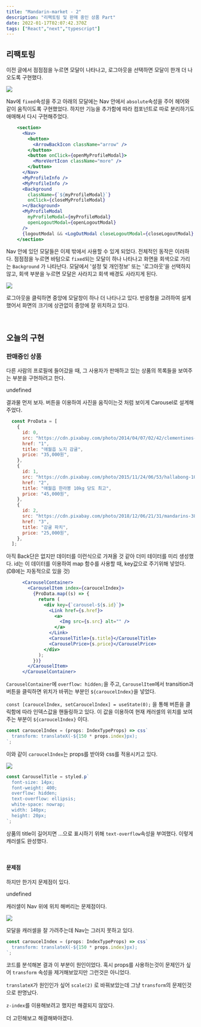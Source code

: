 ```yaml
---
title: "Mandarin-market - 2"
description: "리팩토링 및 판매 중인 상품 Part"
date: 2022-01-17T02:07:42.370Z
tags: ["React","next","typescript"]
---
```

## 리팩토링

이전 글에서 점점점을 누르면 모달이 나타나고, 로그아웃을 선택하면 모달이 한개 더 나오도록 구현했다. 

![](/images/a88fd55e-65a0-4f59-9079-3f00837cf530-image.png)

Nav에 `fixed`속성을 주고 아래의 모달에는 Nav 안에서 `absolute`속성을 주어 헤어와 같이 움직이도록 구현했었다. 하지만 기능을 추가함에 따라 컴포넌트로 따로 분리하기도 애매해서 다시 구현해주었다.

```jsx
    <section>
      <Nav>
        <button>
          <ArrowBackIcon className="arrow" />
        </button>
        <button onClick={openMyProfileModal}>
          <MoreVertIcon className="more" />
        </button>
      </Nav>
      <MyProfileInfo />
      <MyProfileInfo />
      <Background
        className={`${myProfileModal}`}
        onClick={closeMyProfileModal}
      ></Background>
      <MyProfileModal
        myProfileModal={myProfileModal}
        openLogoutModal={openLogoutModal}
      />
      {logoutModal && <LogOutModal closeLogoutModal={closeLogoutModal} />}
    </section>
```

Nav 안에 있던 모달들은 이제 밖에서 사용할 수 있게 되었다. 전체적인 동작은 이러하다. 점점점을 누르면 바텀으로 `fixed`되는 모달이 하나 나타나고 화면을 회색으로 가리는 `Background` 가 나타난다. 모달에서 '설정 및 개인정보' 또는 '로그아웃'을 선택하지 않고, 회색 부분을 누르면 모달은 사라지고 회색 배경도 사라지게 된다.

![](/images/4fd68bac-e0e2-4f4f-a017-24163620a642-image.png)

로그아웃을 클릭하면 중앙에 모달창이 하나 더 나타나고 있다. 반응형을 고려하여 설계했어서 화면의 크기에 상관없이 중앙에 잘 위치하고 있다.

<br>

## 오늘의 구현

### 판매중인 상품

다른 사람의 프로필에 들어갔을 때, 그 사용자가 판매하고 있는 상품의 목록들을 보여주는 부분을 구현하려고 한다.

undefined

결과물 먼저 보자. 버튼을 이용하여 사진을 움직이는것 처럼 보이게 Carousel로 설계해주었다.

```js
  const ProData = [
    {
      id: 0,
      src: "https://cdn.pixabay.com/photo/2014/04/07/02/42/clementines-318210_1280.jpg",
      href: "1",
      title: "애월읍 노지 감귤",
      price: "35,000원",
    },
    {
      id: 1,
      src: "https://cdn.pixabay.com/photo/2015/11/24/06/53/hallabong-1059550_1280.jpg",
      href: "2",
      title: "애월읍 한라봉 10kg 당도 최고",
      price: "45,000원",
    },
    {
      id: 2,
      src: "https://cdn.pixabay.com/photo/2018/12/06/21/31/mandarins-3860659_1280.jpg",
      href: "3",
      title: "감귤 파치",
      price: "25,000원",
    },
  ];
```

아직 Back단은 없지만 데이터를 이런식으로 가져올 것 같아 더미 테이터를 미리 생성했다. id는 이 데이터를 이용하여 map 함수를 사용할 때, key값으로 주기위해 넣었다.(DB에는 자동적으로 있을 것)

```jsx
      <CarouselContainer>
        <CarouselItem index={caroucelIndex}>
          {ProData.map((s) => {
            return (
              <div key={`carousel-${s.id}`}>
                <Link href={s.href}>
                  <a>
                    <Img src={s.src} alt="" />
                  </a>
                </Link>
                <CarouselTitle>{s.title}</CarouselTitle>
                <CarouselPrice>{s.price}</CarouselPrice>
              </div>
            );
          })}
        </CarouselItem>
      </CarouselContainer>
```

`CarouselContainer`에 `overflow: hidden;`을 주고, `CarouselItem`에서 transition과 버튼을 클릭하면 위치가 바뀌는 부분인 `${caroucelIndex}`을 넣었다. 

`const [caroucelIndex, setCaroucelIndex] = useState(0);` 을 통해 버튼을 클릭함에 따라 인덱스값을 핸들링하고 있다. 이 값을 이용하여 현재 캐러셀의 위치를 보여주는 부분이 `${caroucelIndex}` 이다.

```jsx
const caroucelIndex = (props: IndexTypeProps) => css`
  transform: translateX(-${150 * props.index}px);
`;
```
이와 같이 `caroucelIndex`는 props를 받아와 css를 적용시키고 있다.

![](/images/6a7fd098-be1a-4abb-91f2-ea056b7587ff-image.png)

```jsx
const CarouselTitle = styled.p`
  font-size: 14px;
  font-weight: 400;
  overflow: hidden;
  text-overflow: ellipsis;
  white-space: nowrap;
  width: 140px;
  height: 20px;
`;
```

상품의 title이 길어지면 ...으로 표시하기 위해 `text-overflow`속성을 부여했다. 이렇게 캐러셀도 완성했다. 

<br>

#### 문제점

하지만 한가지 문제점이 있다.

undefined

캐러샐이 Nav 위에 위치 해버리는 문제점이다. 

![](/images/928311ae-8f01-4541-a55c-f26bd808a35b-image.png)

모달을 캐러셀을 잘 가려주는데 Nav는 그러지 못하고 있다.

```jsx
const caroucelIndex = (props: IndexTypeProps) => css`
  transform: translateX(-${150 * props.index}px);
`;
```

코드를 분석해본 결과 이 부분이 원인이었다. 혹시 props를 사용하는것이 문제인가 싶어 `transform` 속성을 제거해보았지만 그런것은 아니었다.

`translateX`가 원인인가 싶어 `scale(2)` 로 바꿔보았는데 그냥 `transform`의 문제인것으로 판명났다.

`z-index`를 이용해보려고 했지만 해결되지 않았다.

더 고민해보고 해결해봐야겠다.


